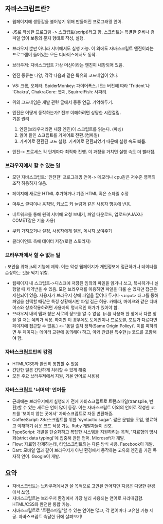 ## 자바스크립트란?

- 웹페이지에 생동감을 불어넣기 위해 만들어진 프로그래밍 언어.
- JS로 작성한 프로그램 -> 스크립트(script)라고 함. 스크립트는 특별한 준비나 컴파일 없이 보통의 문자 형태로 작성, 실행.

- 브라우저 뿐만 아니라 서버에서도 실행 가능. 이 외에도 자바스크립트 엔진이라는 프로그램이 들어있는 모든 디바이스에서도 동작.
- 브라우저: 자바스크립트 가상 머신이라는 엔진이 내장되어 있음.
- 엔진 종류는 다양, 각각 다음과 같은 특유의 코드네임이 있다.
- V8: 크롬, 오페라. SpiderMonkey: 파이어폭스. IE는 버전에 따라 'Trident'나 'Chakra', ChakraCore: 엣지, SquirrelFish: 사파리.
- 위의 코드네임은 개발 관련 글에서 종종 언급. 기억해두기.

- 엔진은 어떻게 동작하는가? 전부 이해하려면 상당한 시간걸림.  
  기본 원리

  1. 엔진(브라우저라면 내장 엔진)이 스크립트를 읽는다. (파싱)
  2. 읽어 들인 스크립트를 기계어로 전환.(컴파일)
  3. 기계어로 전환된 코드 실행. 기계어로 전환되었기 때문에 실행 속도 빠름.

- 엔진-> 프로세스 각 단계마다 최적화 진행. 이 과정을 거치면 실행 속도 더 빨라짐.

### 브라우저에서 할 수 있는 일

- 모던 자바스크립트: '안전한' 프로그래밍 언어-> 메모리나 cpu같은 저수준 영역의 조작 허용하지 않음.

- 페이지에 새로운 HTML 추가하거나 기존 HTML 혹은 스타일 수정
- 마우스 클릭이나 움직임, 키보드 키 눌림과 같은 사용자 행동에 반응.
- 네트워크를 통해 원격 서버에 요청 보내기, 파일 다운로드, 업로드(AJAX나 COMET같은 기술 사용)
- 쿠키 가져오거나 설정, 사용자에게 질문, 메시지 보여주기
- 클라이언트 측에 데이터 저장(로컬 스토리지)

### 브라우저에서 할 수 없는 일

: 보안을 위해 js의 기능에 제약. 이는 악성 웹페이지가 개인정보에 접근하거나 데이터를 손상하는 것을 막기 위함.

- 웹페이지 내 스크립트->디스크에 저장된 임의의 파일을 읽거나 쓰고, 복사하거나 실행할 때 제약받을 수 있음. 모던 브라우저를 이용하면 파일을 다룰 순 있지만 접근은 제한되어 있음. 사용자가 브라우저 창에 파일을 끌어다 두거나 `<input>` 태그를 통해 파일을 선택할 때같은 특정 상황에서만 파일 접근 허용. 카메라, 마이크와 같은 디바이스와 상호작용하려면 사용자의 명시적인 허가가 있어야 함.
- 브라우저 내의 탭과 창은 서로의 정보를 알 수 없음. (js를 사용해 한 창에서 다른 창을 열 때는 예외가 적용. 하지만 이 경우에도 도메인이나 프로토콜, 포트가 다르다면 페이지에 접근할 수 없음.) <- '동일 출처 정책(Same Origin Policy)'. 이를 피하려면 두 페이지는 데이터 교환에 동의해야 하고, 이와 관련된 특수한 js 코드를 포함해야 함.

### 자바스크립트만의 강점

- HTML/CSS와 완전히 통합할 수 있음
- 간단한 일은 간단하게 처리할 수 있게 해줌
- 모든 주요 브라우저에서 지원, 기본 언어로 사용됨

### 자바스크립트 '너머의' 언어들

- 근래에는 브라우저에서 실행되기 전에 자바스크립트로 트랜스파일(transpile, 변환)할 수 있는 새로운 언어 많이 등장. 이는 자바스크립트 이외의 언어로 작성한 코드를 '보이지 않는 곳에서' 자바스크립트로 자동 변환해줌.
- CoffeeScript: 자바스크립트를 위한 'syntactic sugar'. 짧은 문법을 도입, 명료하고 이해하기 쉬운 코드 작성 가능. Ruby 개발자들이 선호.
- TypeScript: 개발을 단순화하고 복잡한 시스템을 지원하려는 목적, '자료형의 명시화(strict data typing)'에 집중해 만든 언어. Microsoft가 개발.
- Flow: 자료형 강제하는데, 타입스크립트와는 다른 방식 사용. Facebook이 개발.
- Dart: 모바일 앱과 같이 브라우저가 아닌 환경에서 동작하는 고유의 엔진을 가진 독자적 언어. Google이 개발.

## 요약

- 자바스크립트는 브라우저에서만 쓸 목적으로 고안된 언어지만 지금은 다양한 환경에서 쓰임.
- 자바스크립트는 브라우저 환경에서 가장 널리 사용되는 언어로 자리매김함. HTML/CSS와 완전한 통합 가능.
- 자바스크립트로 '트랜스파일'할 수 있는 언어는 많고, 각 언어마다 고유한 기능 제공. 자바스크립트 숙달한 뒤에 살펴보기!
